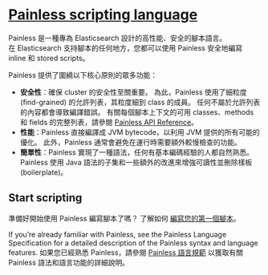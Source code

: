 # [Painless scripting language](https://www.elastic.co/guide/en/elasticsearch/reference/current/modules-scripting-painless.html)

Painless 是一種專為 Elasticsearch 設計的高性能、安全的腳本語言。  
在 Elasticsearch 支持腳本的任何地方，您都可以使用 Painless 安全地編寫 inline 和 stored scripts。

Painless 提供了圍繞以下核心原則的眾多功能：

* **安全性**：確保 cluster 的安全性至關重要。 為此，Painless 使用了細粒度 (find-grained) 的允許列表，其粒度細到 class 的成員。 任何不屬於允許列表的內容都會導致編譯錯誤。 有關每個腳本上下文的可用 classes、methods 和 fields 的完整列表，請參閱 [Painless API Reference](https://www.elastic.co/guide/en/elasticsearch/painless/8.5/painless-api-reference.html)。
* **性能**：Painless 直接編譯成 JVM bytecode，以利用 JVM 提供的所有可能的優化。 此外，Painless 通常會避免在運行時需要額外較慢檢查的功能。
* **簡單性**：Painless 實現了一種語法，任何有基本編碼經驗的人都自然熟悉。 Painless 使用 Java 語法的子集和一些額外的改進來增強可讀性並刪除樣板 (boilerplate)。

## Start scripting

準備好開始使用 Painless 編寫腳本了嗎？ 了解如何 [編寫您的第一個腳本](https://www.elastic.co/guide/en/elasticsearch/reference/current/modules-scripting-using.html)。

If you’re already familiar with Painless, see the Painless Language Specification for a detailed description of the Painless syntax and language features.
如果您已經熟悉 Painless，請參閱 [Painless 語言規範](https://www.elastic.co/guide/en/elasticsearch/painless/8.5/painless-lang-spec.html) 以獲取有關 Painless 語法和語言功能的詳細說明。
